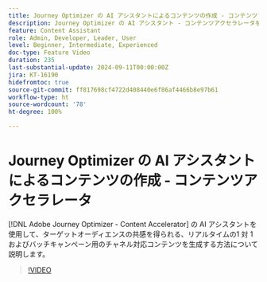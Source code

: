 ```yaml
---
title: Journey Optimizer の AI アシスタントによるコンテンツの作成 - コンテンツアクセラレータ
description: Journey Optimizer の AI アシスタント - コンテンツアクセラレータを使用して、ターゲットオーディエンスの共感を得られる、リアルタイムの1 対 1 およびバッチキャンペーン用のチャネル対応コンテンツを生成する方法について説明します。
feature: Content Assistant
role: Admin, Developer, Leader, User
level: Beginner, Intermediate, Experienced
doc-type: Feature Video
duration: 235
last-substantial-update: 2024-09-11T00:00:00Z
jira: KT-16190
hidefromtoc: true
source-git-commit: ff817698cf4722d408440e6f86af4466b8e97b61
workflow-type: ht
source-wordcount: '78'
ht-degree: 100%

---
```



# Journey Optimizer の AI アシスタントによるコンテンツの作成 - コンテンツアクセラレータ

[!DNL Adobe Journey Optimizer - Content Accelerator] の AI アシスタントを使用して、ターゲットオーディエンスの共感を得られる、リアルタイムの1 対 1 およびバッチキャンペーン用のチャネル対応コンテンツを生成する方法について説明します。

>[!VIDEO](https://video.tv.adobe.com/v/3433552/?learn=on)

